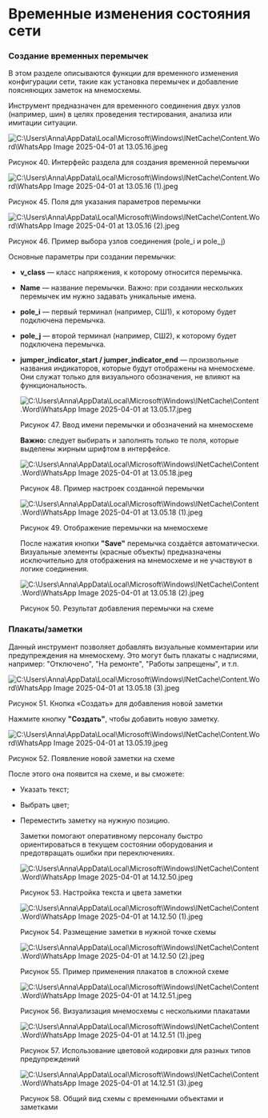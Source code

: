 # Временные изменения состояния сети

### <a name="_toc201318934"></a>**Создание временных перемычек**
В этом разделе описываются функции для временного изменения конфигурации сети, такие как установка перемычек и добавление поясняющих заметок на мнемосхемы.

Инструмент предназначен для временного соединения двух узлов (например, шин) в целях проведения тестирования, анализа или имитации ситуации.

![C:\Users\Anna\AppData\Local\Microsoft\Windows\INetCache\Content.Word\WhatsApp Image 2025-04-01 at 13.05.16.jpeg](Aspose.Words.d0e8c0d2-4a09-4a4d-bc33-1748a4a13d6c.001.jpeg)

Рисунок 40. Интерфейс раздела для создания временной перемычки

![C:\Users\Anna\AppData\Local\Microsoft\Windows\INetCache\Content.Word\WhatsApp Image 2025-04-01 at 13.05.16 (1).jpeg](Aspose.Words.d0e8c0d2-4a09-4a4d-bc33-1748a4a13d6c.002.jpeg)

Рисунок 45. Поля для указания параметров перемычки

![C:\Users\Anna\AppData\Local\Microsoft\Windows\INetCache\Content.Word\WhatsApp Image 2025-04-01 at 13.05.16 (2).jpeg](Aspose.Words.d0e8c0d2-4a09-4a4d-bc33-1748a4a13d6c.003.jpeg)

Рисунок 46. Пример выбора узлов соединения (pole\_i и pole\_j)

Основные параметры при создании перемычки:

- **v\_class** — класс напряжения, к которому относится перемычка.
- **Name** — название перемычки. Важно: при создании нескольких перемычек им нужно задавать уникальные имена.
- **pole\_i** — первый терминал (например, СШ1), к которому будет подключена перемычка.
- **pole\_j** — второй терминал (например, СШ2), к которому будет подключена перемычка.
- **jumper\_indicator\_start / jumper\_indicator\_end** — произвольные названия индикаторов, которые будут отображены на мнемосхеме. Они служат только для визуального обозначения, не влияют на функциональность.

  ![C:\Users\Anna\AppData\Local\Microsoft\Windows\INetCache\Content.Word\WhatsApp Image 2025-04-01 at 13.05.17.jpeg](Aspose.Words.d0e8c0d2-4a09-4a4d-bc33-1748a4a13d6c.004.jpeg)

  Рисунок 47. Ввод имени перемычки и обозначений на мнемосхеме

  **Важно:** следует выбирать и заполнять только те поля, которые выделены жирным шрифтом в интерфейсе.

  ![C:\Users\Anna\AppData\Local\Microsoft\Windows\INetCache\Content.Word\WhatsApp Image 2025-04-01 at 13.05.18.jpeg](Aspose.Words.d0e8c0d2-4a09-4a4d-bc33-1748a4a13d6c.005.jpeg)

  Рисунок 48. Пример настроек созданной перемычки

  ![C:\Users\Anna\AppData\Local\Microsoft\Windows\INetCache\Content.Word\WhatsApp Image 2025-04-01 at 13.05.18 (1).jpeg](Aspose.Words.d0e8c0d2-4a09-4a4d-bc33-1748a4a13d6c.006.jpeg)

  Рисунок 49. Отображение перемычки на мнемосхеме

  После нажатия кнопки **"Save"** перемычка создаётся автоматически. Визуальные элементы (красные объекты) предназначены исключительно для отображения на мнемосхеме и не участвуют в логике соединения.

  ![C:\Users\Anna\AppData\Local\Microsoft\Windows\INetCache\Content.Word\WhatsApp Image 2025-04-01 at 13.05.18 (2).jpeg](Aspose.Words.d0e8c0d2-4a09-4a4d-bc33-1748a4a13d6c.007.jpeg)

  Рисунок 50. Результат добавления перемычки на схеме

### <a name="_toc201318935"></a>**Плакаты/заметки**
Данный инструмент позволяет добавлять визуальные комментарии или предупреждения на мнемосхему. Это могут быть плакаты с надписями, например: "Отключено", "На ремонте", "Работы запрещены", и т.п.

![C:\Users\Anna\AppData\Local\Microsoft\Windows\INetCache\Content.Word\WhatsApp Image 2025-04-01 at 13.05.18 (3).jpeg](Aspose.Words.d0e8c0d2-4a09-4a4d-bc33-1748a4a13d6c.008.jpeg)

Рисунок 51. Кнопка «Создать» для добавления новой заметки

Нажмите кнопку **"Создать"**, чтобы добавить новую заметку.

![C:\Users\Anna\AppData\Local\Microsoft\Windows\INetCache\Content.Word\WhatsApp Image 2025-04-01 at 13.05.19.jpeg](Aspose.Words.d0e8c0d2-4a09-4a4d-bc33-1748a4a13d6c.009.jpeg)

Рисунок 52. Появление новой заметки на схеме

После этого она появится на схеме, и вы сможете:

- Указать текст;
- Выбрать цвет;
- Переместить заметку на нужную позицию.

  Заметки помогают оперативному персоналу быстро ориентироваться в текущем состоянии оборудования и предотвращать ошибки при переключениях.

  ![C:\Users\Anna\AppData\Local\Microsoft\Windows\INetCache\Content.Word\WhatsApp Image 2025-04-01 at 14.12.50.jpeg](Aspose.Words.d0e8c0d2-4a09-4a4d-bc33-1748a4a13d6c.010.jpeg)

  Рисунок 53. Настройка текста и цвета заметки

  ![C:\Users\Anna\AppData\Local\Microsoft\Windows\INetCache\Content.Word\WhatsApp Image 2025-04-01 at 14.12.50 (1).jpeg](Aspose.Words.d0e8c0d2-4a09-4a4d-bc33-1748a4a13d6c.011.jpeg)

  Рисунок 54. Размещение заметки в нужной точке схемы

  ![C:\Users\Anna\AppData\Local\Microsoft\Windows\INetCache\Content.Word\WhatsApp Image 2025-04-01 at 14.12.50 (2).jpeg](Aspose.Words.d0e8c0d2-4a09-4a4d-bc33-1748a4a13d6c.012.jpeg)

  Рисунок 55. Пример применения плакатов в сложной схеме

  ![C:\Users\Anna\AppData\Local\Microsoft\Windows\INetCache\Content.Word\WhatsApp Image 2025-04-01 at 14.12.51.jpeg](Aspose.Words.d0e8c0d2-4a09-4a4d-bc33-1748a4a13d6c.013.jpeg)

  Рисунок 56. Визуализация мнемосхемы с несколькими плакатами

  ![C:\Users\Anna\AppData\Local\Microsoft\Windows\INetCache\Content.Word\WhatsApp Image 2025-04-01 at 14.12.51 (1).jpeg](Aspose.Words.d0e8c0d2-4a09-4a4d-bc33-1748a4a13d6c.014.jpeg)

  Рисунок 57. Использование цветовой кодировки для разных типов предупреждений

  ![C:\Users\Anna\AppData\Local\Microsoft\Windows\INetCache\Content.Word\WhatsApp Image 2025-04-01 at 14.12.51 (3).jpeg](Aspose.Words.d0e8c0d2-4a09-4a4d-bc33-1748a4a13d6c.015.jpeg)

  Рисунок 58. Общий вид схемы с временными объектами и заметками

